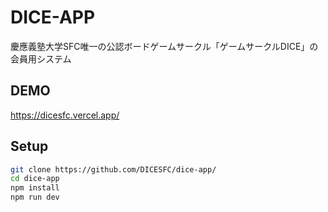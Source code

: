 # DICE-APP
慶應義塾大学SFC唯一の公認ボードゲームサークル「ゲームサークルDICE」の会員用システム

## DEMO
https://dicesfc.vercel.app/

## Setup 
```bash
git clone https://github.com/DICESFC/dice-app/
cd dice-app
npm install
npm run dev
```
